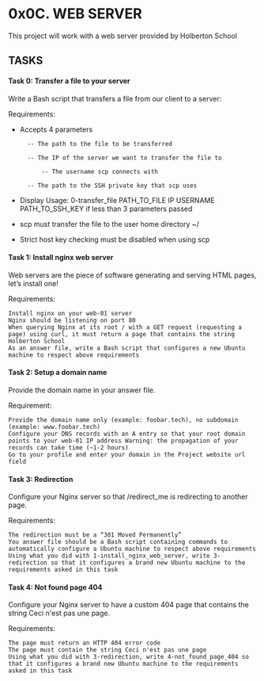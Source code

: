 # 0x0C. WEB SERVER

This project will work with a web server provided by Holberton School

## TASKS

#### Task 0: Transfer a file to your server

Write a Bash script that transfers a file from our client to a server:

Requirements:

 - Accepts 4 parameters

   	     -- The path to the file to be transferred

	     -- The IP of the server we want to transfer the file to

             -- The username scp connects with

	     -- The path to the SSH private key that scp uses

 - Display Usage: 0-transfer_file PATH_TO_FILE IP USERNAME PATH_TO_SSH_KEY if less than 3 parameters passed
 - scp must transfer the file to the user home directory ~/
 - Strict host key checking must be disabled when using scp


#### Task 1: Install nginx web server

Web servers are the piece of software generating and serving HTML pages, let’s install one!

Requirements:

	Install nginx on your web-01 server
	Nginx should be listening on port 80
	When querying Nginx at its root / with a GET request (requesting a page) using curl, it must return a page that contains the string Holberton School
	As an answer file, write a Bash script that configures a new Ubuntu machine to respect above requirements


#### Task 2: Setup a domain name

Provide the domain name in your answer file.

Requirement:

	Provide the domain name only (example: foobar.tech), no subdomain (example: www.foobar.tech)
	Configure your DNS records with an A entry so that your root domain points to your web-01 IP address Warning: the propagation of your records can take time (~1-2 hours)
	Go to your profile and enter your domain in the Project website url field


#### Task 3: Redirection

Configure your Nginx server so that /redirect_me is redirecting to another page.

Requirements:

	The redirection must be a “301 Moved Permanently”
	You answer file should be a Bash script containing commands to automatically configure a Ubuntu machine to respect above requirements
	Using what you did with 1-install_nginx_web_server, write 3-redirection so that it configures a brand new Ubuntu machine to the requirements asked in this task


#### Task 4: Not found page 404

Configure your Nginx server to have a custom 404 page that contains the string Ceci n'est pas une page.

Requirements:

	The page must return an HTTP 404 error code
	The page must contain the string Ceci n'est pas une page
	Using what you did with 3-redirection, write 4-not_found_page_404 so that it configures a brand new Ubuntu machine to the requirements asked in this task

